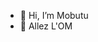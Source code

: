 - 👋 Hi, I’m Mobutu
- 👀 Allez L'OM

<!---
atamann1/atamann1 is a ✨ special ✨ repository because its `README.md` (this file) appears on your GitHub profile.
You can click the Preview link to take a look at your changes.
--->
